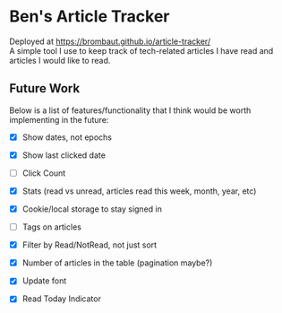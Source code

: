 # Ben's Article Tracker
Deployed at https://brombaut.github.io/article-tracker/  
A simple tool I use to keep track of tech-related articles I have read and articles I would like to read.

## Future Work
Below is a list of features/functionality that I think would be worth implementing in the future:
- [x] Show dates, not epochs
- [x] Show last clicked date
- [ ] Click Count
- [x] Stats (read vs unread, articles read this week, month, year, etc)
- [x] Cookie/local storage to stay signed in
- [ ] Tags on articles
- [x] Filter by Read/NotRead, not just sort
- [x] Number of articles in the table (pagination maybe?)
- [x] Update font
- [x] Read Today Indicator

